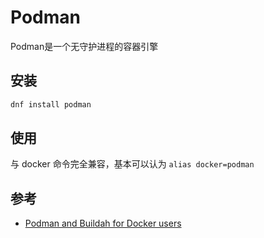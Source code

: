 # Podman

Podman是一个无守护进程的容器引擎

## 安装

```bash
dnf install podman
```

## 使用

与 docker 命令完全兼容，基本可以认为 `alias docker=podman`

## 参考

- [Podman and Buildah for Docker users](https://developers.redhat.com/blog/2019/02/21/podman-and-buildah-for-docker-users/)
